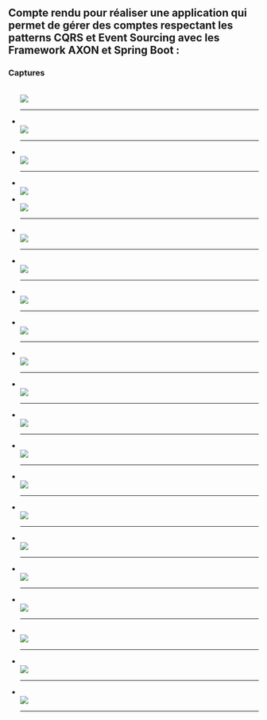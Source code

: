 <h2>Compte rendu pour réaliser une application qui permet de gérer des comptes respectant les patterns CQRS et Event Sourcing avec les Framework AXON et Spring Boot :</h2>
<h3>Captures </h3>

<ul>
   
<br>
<img src="./img/img01.png"/>
<hr/>
<li></li>
<img src="./img/img02.png"/>
<hr/>
<li></li>
<img src="./img/img03.png"/>

<hr/>

<li></li>
<img src="./img/img04.png"/>
<li></li>
<img src="./img/img05.png"/>
<hr/>
<li></li>
<img src="./img/img06.png"/>
<hr/>
<li></li>
<img src="./img/img07.png"/>
<hr/>
<li></li>
<img src="./img/img08.png"/>
<hr/>
<li></li>
<img src="./img/img09.png"/>
<hr/><li></li>
<img src="./img/img10.png"/>
<hr/><li></li>
<img src="./img/img11.png"/>
<hr/><li></li>
<img src="./img/img12.png"/>
<hr/>
<li></li>
<img src="./img/img13.png"/>
<hr/>
<li></li>
<img src="./img/img14.png"/>
<hr/>
<li></li>
<img src="./img/img15.png"/>
<hr/>
<li></li>
<img src="./img/img16.png"/>
<hr/>
<li></li>
<img src="./img/img17.png"/>
<hr/>
<li></li>
<img src="./img/img18.png"/>
<hr/>
<li></li>
<img src="./img/img19.png"/>
<hr/>
<li></li>
<img src="./img/img20.png"/>
<hr/>
<li></li>
<img src="./img/img21.png"/>
<hr/>
</ul>



</ul>








